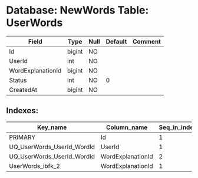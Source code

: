 # Database: NewWords Table: UserWords

 Field             | Type   | Null | Default | Comment
-------------------|--------|------|---------|---------
 Id                | bigint | NO   |         |
 UserId            | int    | NO   |         |
 WordExplanationId | bigint | NO   |         |
 Status            | int    | NO   | 0       |
 CreatedAt         | bigint | NO   |         |

## Indexes: 

 Key_name                   | Column_name       | Seq_in_index | Non_unique | Index_type | Visible
----------------------------|-------------------|--------------|------------|------------|---------
 PRIMARY                    | Id                |            1 |          0 | BTREE      | YES
 UQ_UserWords_UserId_WordId | UserId            |            1 |          0 | BTREE      | YES
 UQ_UserWords_UserId_WordId | WordExplanationId |            2 |          0 | BTREE      | YES
 UserWords_ibfk_2           | WordExplanationId |            1 |          1 | BTREE      | YES
